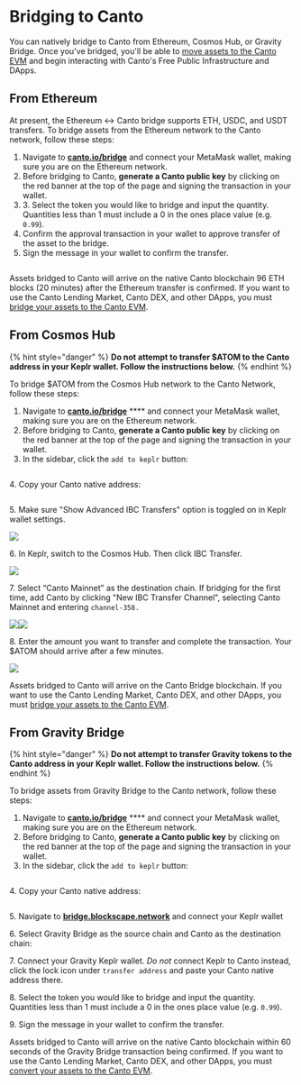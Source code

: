 # Bridging to Canto

You can natively bridge to Canto from Ethereum, Cosmos Hub, or Gravity Bridge. Once you've bridged, you'll be able to [move assets to the Canto EVM](bridge-vs-evm.md) and begin interacting with Canto's Free Public Infrastructure and DApps.

## From Ethereum

At present, the Ethereum <-> Canto bridge supports ETH, USDC, and USDT transfers. To bridge assets from the Ethereum network to the Canto network, follow these steps:

1. Navigate to [**canto.io/bridge**](https://canto.io/bridge) and connect your MetaMask wallet, making sure you are on the Ethereum network.
2. Before bridging to Canto, **generate a Canto public key** by clicking on the red banner at the top of the page and signing the transaction in your wallet.
3. 3\. Select the token you would like to bridge and input the quantity. Quantities less than 1 must include a 0 in the ones place value (e.g. `0.99`).
4. Confirm the approval transaction in your wallet to approve transfer of the asset to the bridge.
5. Sign the message in your wallet to confirm the transfer.

<figure><img src="../../.gitbook/assets/bridge-to-canto-eth-new.JPG" alt=""><figcaption></figcaption></figure>

Assets bridged to Canto will arrive on the native Canto blockchain 96 ETH blocks (20 minutes) after the Ethereum transfer is confirmed. If you want to use the Canto Lending Market, Canto DEX, and other DApps, you must [bridge your assets to the Canto EVM](bridge-vs-evm.md).

## From Cosmos Hub

{% hint style="danger" %}
**Do not attempt to transfer $ATOM to the Canto address in your Keplr wallet. Follow the instructions below.**
{% endhint %}

To bridge $ATOM from the Cosmos Hub network to the Canto Network, follow these steps:

1. Navigate to [**canto.io/bridge**](https://canto.io/bridge) **** and connect your MetaMask wallet, making sure you are on the Ethereum network.
2. Before bridging to Canto, **generate a Canto public key** by clicking on the red banner at the top of the page and signing the transaction in your wallet.
3. In the sidebar, click the `add to keplr` button:

<figure><img src="../../.gitbook/assets/add-to-keplr-new (1).png" alt=""><figcaption></figcaption></figure>

4\. Copy your Canto native address:

<figure><img src="../../.gitbook/assets/canto-native-address-new.png" alt=""><figcaption></figcaption></figure>

5\. Make sure "Show Advanced IBC Transfers" option is toggled on in Keplr wallet settings.

![](<../../.gitbook/assets/Screen Shot 2022-08-19 at 1.34.54 PM.png>)

6\. In Keplr, switch to the Cosmos Hub. Then click IBC Transfer.

![](<../../.gitbook/assets/image (3).png>)

7\. Select “Canto Mainnet” as the destination chain. If bridging for the first time, add Canto by clicking "New IBC Transfer Channel", selecting Canto Mainnet and entering `channel-358.`

![](<../../.gitbook/assets/image (19).png>)![](<../../.gitbook/assets/image (2).png>)

8\. Enter the amount you want to transfer and complete the transaction. Your $ATOM should arrive after a few minutes.

![](<../../.gitbook/assets/image (4).png>)

Assets bridged to Canto will arrive on the Canto Bridge blockchain. If you want to use the Canto Lending Market, Canto DEX, and other DApps, you must [bridge your assets to the Canto EVM](bridge-vs-evm.md).

## From Gravity Bridge

{% hint style="danger" %}
**Do not attempt to transfer Gravity tokens to the Canto address in your Keplr wallet. Follow the instructions below.**
{% endhint %}

To bridge assets from Gravity Bridge to the Canto network, follow these steps:

1. Navigate to [**canto.io/bridge**](https://canto.io/bridge) **** and connect your MetaMask wallet, making sure you are on the Ethereum network.
2. Before bridging to Canto, **generate a Canto public key** by clicking on the red banner at the top of the page and signing the transaction in your wallet.
3. In the sidebar, click the `add to keplr` button:

<figure><img src="../../.gitbook/assets/add-to-keplr-new (1).png" alt=""><figcaption></figcaption></figure>

4\. Copy your Canto native address:

<figure><img src="../../.gitbook/assets/canto-native-address-new.png" alt=""><figcaption></figcaption></figure>

5\. Navigate to [**bridge.blockscape.network**](https://bridge.blockscape.network) and connect your Keplr wallet

6\. Select Gravity Bridge as the source chain and Canto as the destination chain:

7\. Connect your Gravity Keplr wallet. _Do not_ connect Keplr to Canto instead, click the lock icon under `transfer address` and paste your Canto native address there.

8\. Select the token you would like to bridge and input the quantity. Quantities less than 1 must include a 0 in the ones place value (e.g. `0.99`).

9\. Sign the message in your wallet to confirm the transfer.

Assets bridged to Canto will arrive on the native Canto blockchain within 60 seconds of the Gravity Bridge transaction being confirmed. If you want to use the Canto Lending Market, Canto DEX, and other DApps, you must [convert your assets to the Canto EVM](broken-reference).
